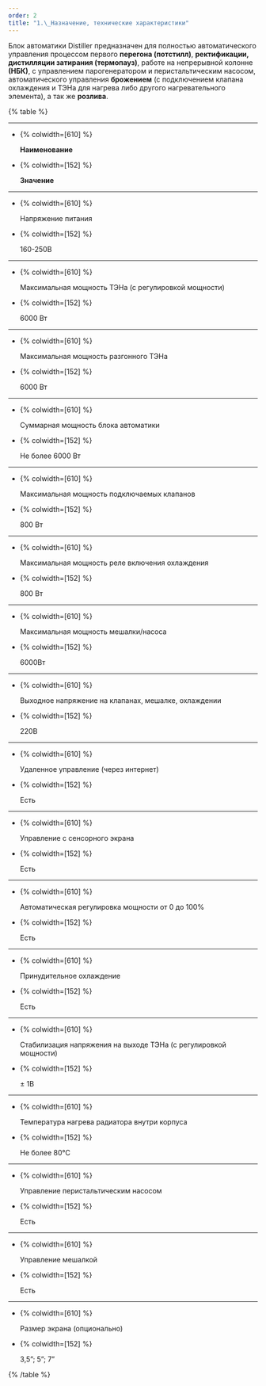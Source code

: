 ```yaml
---
order: 2
title: "1.\_Назначение, технические характеристики"
---
```


Блок автоматики Distiller предназначен для полностью автоматического управления процессом первого **перегона (потстилл)**, **ректификации, дистилляции затирания (термопауз)**, работе на непрерывной колонне **(НБК)**, с управлением парогенератором и перистальтическим насосом, автоматического управления **брожением** (с подключением клапана охлаждения и ТЭНа для нагрева либо другого нагревательного элемента), а так же **розлива**.

{% table %}

---

*  {% colwidth=[610] %}

   **Наименование**

*  {% colwidth=[152] %}

   **Значение**

---

*  {% colwidth=[610] %}

   Напряжение питания

*  {% colwidth=[152] %}

   160-250В

---

*  {% colwidth=[610] %}

   Максимальная мощность ТЭНа (с регулировкой мощности)

*  {% colwidth=[152] %}

   6000 Вт 

---

*  {% colwidth=[610] %}

   Максимальная мощность разгонного ТЭНа

*  {% colwidth=[152] %}

   6000 Вт

---

*  {% colwidth=[610] %}

   Суммарная мощность блока автоматики

*  {% colwidth=[152] %}

   Не более 6000 Вт

---

*  {% colwidth=[610] %}

   Максимальная мощность подключаемых клапанов

*  {% colwidth=[152] %}

   800 Вт

---

*  {% colwidth=[610] %}

   Максимальная мощность реле включения охлаждения

*  {% colwidth=[152] %}

   800 Вт

---

*  {% colwidth=[610] %}

   Максимальная мощность мешалки/насоса

*  {% colwidth=[152] %}

   6000Вт

---

*  {% colwidth=[610] %}

   Выходное напряжение на клапанах, мешалке, охлаждении

*  {% colwidth=[152] %}

   220В

---

*  {% colwidth=[610] %}

   Удаленное управление (через интернет)

*  {% colwidth=[152] %}

   Есть

---

*  {% colwidth=[610] %}

   Управление с сенсорного экрана

*  {% colwidth=[152] %}

   Есть

---

*  {% colwidth=[610] %}

   Автоматическая регулировка мощности от 0 до 100%

*  {% colwidth=[152] %}

   Есть

---

*  {% colwidth=[610] %}

   Принудительное охлаждение

*  {% colwidth=[152] %}

   Есть

---

*  {% colwidth=[610] %}

   Стабилизация напряжения на выходе ТЭНа (с регулировкой мощности)

*  {% colwidth=[152] %}

   ± 1В

---

*  {% colwidth=[610] %}

   Температура нагрева радиатора внутри корпуса

*  {% colwidth=[152] %}

   Не более 80°С

---

*  {% colwidth=[610] %}

   Управление перистальтическим насосом

*  {% colwidth=[152] %}

   Есть

---

*  {% colwidth=[610] %}

   Управление мешалкой

*  {% colwidth=[152] %}

   Есть

---

*  {% colwidth=[610] %}

   Размер экрана (опционально)

*  {% colwidth=[152] %}

   3,5”; 5”; 7”

{% /table %}
